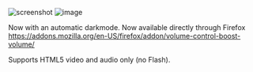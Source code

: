 ![screenshot](https://i.imgur.com/5WJa1Ku.png)
![image](https://user-images.githubusercontent.com/6486343/167278608-9cb61b61-4fd6-4ba4-a380-b8112c67eec5.png)


Now with an automatic darkmode. Now available directly through Firefox https://addons.mozilla.org/en-US/firefox/addon/volume-control-boost-volume/

Supports HTML5 video and audio only (no Flash).

